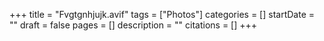 +++
title = "Fvgtgnhjujk.avif"
tags = ["Photos"]
categories = []
startDate = ""
draft = false
pages = []
description = ""
citations = []
+++
